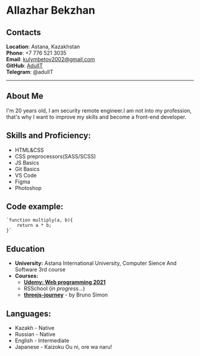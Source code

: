 # Allazhar Bekzhan



## Contacts 
**Location**: Astana, Kazakhstan   
**Phone**: +7 776 521 3035   
**Email**: <kulymbetov2002@gmail.com>   
**GitHub**: [AdulIT](https://github.com/AdulIT)  
**Telegram**: @adulIT  

---

## About Me
I'm 20 years old, I am security remote engineer.I am not into my profession, that's why I want to improve my skills and become a front-end developer.

## Skills and Proficiency:

- HTML&CSS
- CSS preprocessors(SASS/SCSS)
- JS Basics
- Git Basics
- VS Code
- Figma
- Photoshop

## Code example:

    `function multiply(a, b){
        return a * b;
    }`

## Education

- **University:** Astana International University, Computer Sience And Software 3rd course
- **Courses:**
  - [**Udemy: Web programming 2021**](https://www.udemy.com/certificate/UC-68e7e2f0-3807-4efe-b01b-033834378bc6/)
  - RSSchool (*in progress...*)
  - [**threejs-journey**](https://threejs-journey.com/) - by Bruno Simon

## Languages:
- Kazakh - Native
- Russian - Native
- English - Intermediate
- Japanese - Kaizoku Ou ni, ore wa naru!
